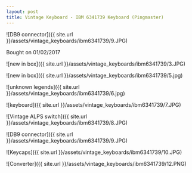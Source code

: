```yaml
---
layout: post
title: Vintage Keyboard - IBM 6341739 Keyboard (Pingmaster)
---
```


![DB9 connector]({{ site.url }}/assets/vintage_keyboards/ibm6341739/9.JPG)

<!--more-->

Bought on 01/02/2017

![new in box]({{ site.url }}/assets/vintage_keyboards/ibm6341739/3.JPG)

![new in box]({{ site.url }}/assets/vintage_keyboards/ibm6341739/5.jpg)

![unknown legends]({{ site.url }}/assets/vintage_keyboards/ibm6341739/6.jpg)

![keyboard]({{ site.url }}/assets/vintage_keyboards/ibm6341739/7.JPG)

![Vintage ALPS switch]({{ site.url }}/assets/vintage_keyboards/ibm6341739/8.JPG)

![DB9 connector]({{ site.url }}/assets/vintage_keyboards/ibm6341739/9.JPG)

![Keycaps]({{ site.url }}/assets/vintage_keyboards/ibm6341739/10.JPG)

![Converter]({{ site.url }}/assets/vintage_keyboards/ibm6341739/12.PNG)
